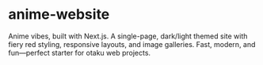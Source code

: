 # anime-website
Anime vibes, built with Next.js. A single-page, dark/light themed site with fiery red styling, responsive layouts, and image galleries. Fast, modern, and fun—perfect starter for otaku web projects.
